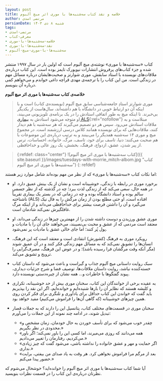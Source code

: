 ```yaml
---
layout: post
title: خلاصه و نقد کتاب سه‌شنبه‌ها با موری اثر میچ آلبوم
author: مرتضی اسدی
persianDate: شنبه ۸ دی ۱۴۰۳
tags:
- مرتضی-اسدی
- معرفی-کتاب
- خلاصه-سه‌شنبه‌ها-با-موری
- نقد-سه‌شنبه‌ها-با-موری
- سه‌شنبه‌ها-با-موری-میچ-آلبوم
---
```


کتاب «سه‌شنبه‌ها با موری» نوشته‌ی میچ آلبوم است که اولین بار در سال ۱۹۹۷ منتشر شده و جزء کتاب‌های پرفروش انتشارات نیویورک تایمز بوده است. این کتاب درباره‌ی ملاقات‌های نویسنده با استاد سابقش، موری شوارتز و صحبت‌هایشان درباره مسائل مهم در زندگی است. من این کتاب را با ترجمه‌ی مهدی قراچه داغی خواندم و می‌خواهم کمی درباره آن بنویسم.



**خلاصه‌ی کتاب سه‌شنبه‌ها با موری اثر میچ آلبوم**
> موری شوارتز استادِ جامعه‌شناسی سابق میچ آلبوم (نویسنده‌ی کتاب) است و با اینکه آن دو ارتباط خوبی در دانشگاه با هم داشته‌اند، سال‌هاست از یکدیگر بی‌خبرند. تا اینکه میچ به طور اتفاقی استادش را در یک برنامه‌ی تلویزیونی می‌بیند، او متوجه می‌شود استادش به [بیماری ALS](https://fa.wikipedia.org/wiki/%D8%A7%D8%B3%DA%A9%D9%84%D8%B1%D9%88%D8%B2_%D8%AC%D8%A7%D9%86%D8%A8%DB%8C_%D8%A2%D9%85%DB%8C%D9%88%D8%AA%D8%B1%D9%88%D9%81%DB%8C%DA%A9){:rel="nofollow"} مبتلاست و به ملاقات استادش می‌رود. سپس هر دو تصمیم می‌گیرند که هر سه‌شنبه با هم دیدار کنند، ملاقات‌هایی که برای نویسنده همانند کلاس درسی ارزشمند است. در مجموع میچ و موری ۱۴ سه‌شنبه همدیگر را می‌بینند و به ترتیب درباره‌ی این موضوعات با هم صحبت می‌کنند: دنیا، تاسف برای خود، تاسف، مرگ، خانواده، احساسات، ترس از پیر شدن، عشق، ازدواج، فرهنگ، بخشش، یک روز عالی و خداحافظی.

>{:refdef: class="center"}
>![کتاب سه‌شنبه‌ها با موری اثر میچ آلبوم]({{ site.baseurl }}/images/tuesdays-with-morrie_mitch-albom.jpg "کتاب سه‌شنبه‌ها با موری اثر میچ آلبوم")
>{: refdef}

اما نکات کتاب «سه‌شنبه‌ها با موری» که از نظر من مهم بوده‌اند شامل موارد زیر هستند:

- برخورد موری در رابطه با زندگی، خوشبینانه است و نشان از یک بینش عمیق دارد. او در همه حال، سعی می‌کند که از زندگی لذت ببرد؛ چه در گذشته که از نظر جسمی سالم بوده و استاد دانشگاه بوده و چه در زمانی که در بستر یک بیماری تقریباً ناشناخته (ALS) افتاده است، او حتی مطلع بودن از زمان مرگش را به فال نیک می‌گیرد و آن را داشتن فرصت بیشتر برای خداحافظی می‌داند و از اینکه مرگ غافلگیرش نمی‌کند شادمان است. 

- موری عشق ورزیدن و دوست داشته شدن را از مهمترین چیزها در زندگی می‌داند، او معتقد است مردمی که از عشق و محبت بی‌نصیبند، می‌خواهند جای آن را با مادیات و پول پُر کنند؛ اما جای خالی عشق با مادیات پر نمی‌شود.
 
- رویکرد موری به فرهنگ (کشورش) انتقادی است و معتقد است که این فرهنگ، انسان‌ها را تشویق نمی‌کند که به مسائل مهم زندگی فکر کنند و در آن عمیق شوند (مگر آنکه وقت مرگشان فرا رسیده باشد)؛ و در عوض این فرهنگ، مصرف‌گرایی را ترویج و تشویق می‌کند.

- سبک روایت داستانی میچ آلبوم جذاب و گیراست و باعث می‌شود که داستان کتاب خسته‌کننده نباشد، روایت داستان ملاقات‌ها، توصیف فضا و شرح جزئیات دیداری، پیوند گفتگوها با خاطرات و… همه نشان از چیره‌دستی نویسنده دارد.

- به عقیده برخی از خوانندگان این کتاب، سخنان موری بیش از حد خوشبینانه، تکراری و کلیشه هستند که نظایر آن را بارها شنیده‌ایم و خوانده‌ایم، اگر این نقد را بپذیریم باید گفت که خواندن این کتاب حداقل برای یادآوری و تلنگری برای فکر کردن روی همین چیزهای خوشبینانه (که گاهی آن‌ها را فراموش می‌کنیم) مفید خواهد بود.

- سخنان موری در قسمت‌های مختلف کتاب، پتانسیل این را دارند که به جملات قصار تبدیل شوند، در ادامه چند نمونه از این جملات را می‌آورم:
   - «چقدر خوب می‌شود که برای تأسف خوردن به حال خودمان، زمان مشخص و محدودی در نظر بگیریم.»
   - «همه می‌دانند که روزی می‌میرند، اما کسی این را باور نمی‌کند؛ اگر باور می‌کردیم، رفتارمان را تغییر می‌دادیم.»
   - «اگر حمایت و مهر و عشق خانواده را نداشته باشی، می‌شود گفت که چیز زیادی نداری.»
   - «بعد از مرگم مرا فراموش نخواهی کرد. هر وقت به یاد صدای من بیفتی، برایت حضور پیدا می‌کنم.»

آیا شما کتاب سه‌شنبه‌ها با موری اثر میچ آلبوم را خوانده‌اید؟ خوشحال می‌شوم که نظرتان درباره‌ی این کتاب را در قسمت نظرات بنویسید. 
